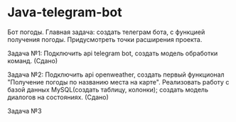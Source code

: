 # Java-telegram-bot

Бот погоды. Главная задача: создать телеграм бота, с функцией получения погоды. Придусмотреть точки расширения проекта.

Задача №1: Подключить api telegram bot, создать модель обработки команд. (Сдано)

Задача №2: Подключить api openweather, создать первый функционал "Получение погоды по названию места на карте". Реализовать работу с базой данных MySQL(создать таблицу, колонки); создать модель диалогов на состояниях. (Сдано)

Задача №3